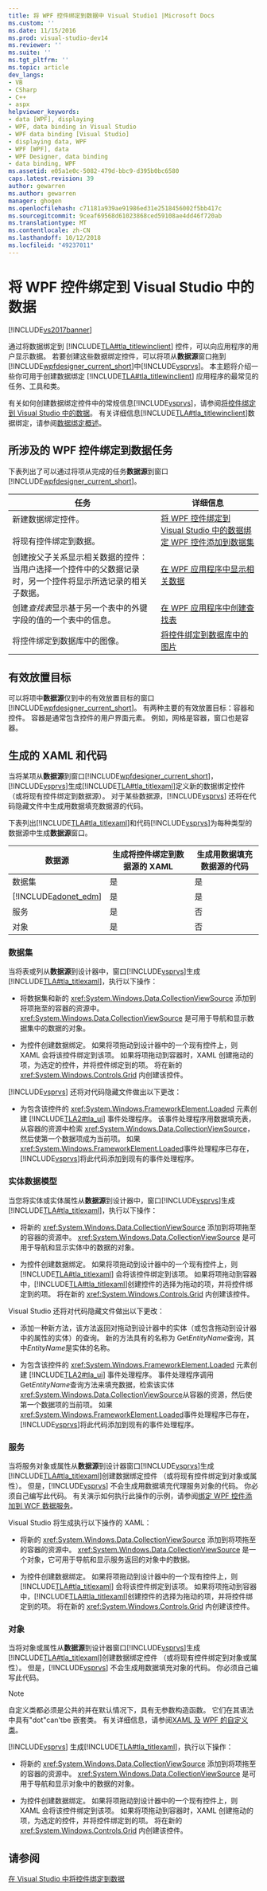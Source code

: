 ```yaml
---
title: 将 WPF 控件绑定到数据中 Visual Studio1 |Microsoft Docs
ms.custom: ''
ms.date: 11/15/2016
ms.prod: visual-studio-dev14
ms.reviewer: ''
ms.suite: ''
ms.tgt_pltfrm: ''
ms.topic: article
dev_langs:
- VB
- CSharp
- C++
- aspx
helpviewer_keywords:
- data [WPF], displaying
- WPF, data binding in Visual Studio
- WPF data binding [Visual Studio]
- displaying data, WPF
- WPF [WPF], data
- WPF Designer, data binding
- data binding, WPF
ms.assetid: e05a1e0c-5082-479d-bbc9-d395b0bc6580
caps.latest.revision: 39
author: gewarren
ms.author: gewarren
manager: ghogen
ms.openlocfilehash: c71181a939ae91986ed31e2518456002f5bb417c
ms.sourcegitcommit: 9ceaf69568d61023868ced59108ae4dd46f720ab
ms.translationtype: MT
ms.contentlocale: zh-CN
ms.lasthandoff: 10/12/2018
ms.locfileid: "49237011"
---
```

# <a name="bind-wpf-controls-to-data-in-visual-studio"></a>将 WPF 控件绑定到 Visual Studio 中的数据
[!INCLUDE[vs2017banner](../includes/vs2017banner.md)]

  
通过将数据绑定到 [!INCLUDE[TLA#tla_titlewinclient](../includes/tlasharptla-titlewinclient-md.md)] 控件，可以向应用程序的用户显示数据。 若要创建这些数据绑定控件，可以将项从**数据源**窗口拖到[!INCLUDE[wpfdesigner_current_short](../includes/wpfdesigner-current-short-md.md)]中[!INCLUDE[vsprvs](../includes/vsprvs-md.md)]。 本主题将介绍一些你可用于创建数据绑定 [!INCLUDE[TLA#tla_titlewinclient](../includes/tlasharptla-titlewinclient-md.md)] 应用程序的最常见的任务、工具和类。  
  
 有关如何创建数据绑定控件中的常规信息[!INCLUDE[vsprvs](../includes/vsprvs-md.md)]，请参阅[将控件绑定到 Visual Studio 中的数据](../data-tools/bind-controls-to-data-in-visual-studio.md)。 有关详细信息[!INCLUDE[TLA#tla_titlewinclient](../includes/tlasharptla-titlewinclient-md.md)]数据绑定，请参阅[数据绑定概述](http://msdn.microsoft.com/library/c707c95f-7811-401d-956e-2fffd019a211)。  
  
## <a name="tasks-involved-in-binding-wpf-controls-to-data"></a>所涉及的 WPF 控件绑定到数据任务  
 下表列出了可以通过将项从完成的任务**数据源**到窗口[!INCLUDE[wpfdesigner_current_short](../includes/wpfdesigner-current-short-md.md)]。  
  
|任务|详细信息|  
|----------|----------------------|  
|新建数据绑定控件。<br /><br /> 将现有控件绑定到数据。|[将 WPF 控件绑定到 Visual Studio 中的数据](../data-tools/bind-wpf-controls-to-data-in-visual-studio2.md)[绑定 WPF 控件添加到数据集](../data-tools/bind-wpf-controls-to-a-dataset.md)|  
|创建按父子关系显示相关数据的控件：当用户选择一个控件中的父数据记录时，另一个控件将显示所选记录的相关子数据。|[在 WPF 应用程序中显示相关数据](../data-tools/display-related-data-in-wpf-applications.md)|  
|创建*查找表*显示基于另一个表中的外键字段的值的一个表中的信息。|[在 WPF 应用程序中创建查找表](../data-tools/create-lookup-tables-in-wpf-applications.md)|  
|将控件绑定到数据库中的图像。|[将控件绑定到数据库中的图片](../data-tools/bind-controls-to-pictures-from-a-database.md)|  
  
## <a name="valid-drop-targets"></a>有效放置目标  
 可以将项中**数据源**仅到中的有效放置目标的窗口[!INCLUDE[wpfdesigner_current_short](../includes/wpfdesigner-current-short-md.md)]。 有两种主要的有效放置目标：容器和控件。 容器是通常包含控件的用户界面元素。 例如，网格是容器，窗口也是容器。  
  
## <a name="generated-xaml-and-code"></a>生成的 XAML 和代码  
 当将某项从**数据源**到窗口[!INCLUDE[wpfdesigner_current_short](../includes/wpfdesigner-current-short-md.md)]，[!INCLUDE[vsprvs](../includes/vsprvs-md.md)]生成[!INCLUDE[TLA#tla_titlexaml](../includes/tlasharptla-titlexaml-md.md)]定义新的数据绑定控件 （或将现有控件绑定到数据源）。 对于某些数据源，[!INCLUDE[vsprvs](../includes/vsprvs-md.md)] 还将在代码隐藏文件中生成用数据填充数据源的代码。  
  
 下表列出[!INCLUDE[TLA#tla_titlexaml](../includes/tlasharptla-titlexaml-md.md)]和代码[!INCLUDE[vsprvs](../includes/vsprvs-md.md)]为每种类型的数据源中生成**数据源**窗口。  
  
|数据源|生成将控件绑定到数据源的 XAML|生成用数据填充数据源的代码|  
|-----------------|-----------------------------------------------------------|--------------------------------------------------------|  
|数据集|是|是|  
|[!INCLUDE[adonet_edm](../includes/adonet-edm-md.md)]|是|是|  
|服务|是|否|  
|对象|是|否|  
  
### <a name="datasets"></a>数据集  
 当将表或列从**数据源**到设计器中，窗口[!INCLUDE[vsprvs](../includes/vsprvs-md.md)]生成[!INCLUDE[TLA#tla_titlexaml](../includes/tlasharptla-titlexaml-md.md)]，执行以下操作：  
  
-   将数据集和新的 <xref:System.Windows.Data.CollectionViewSource> 添加到将项拖至的容器的资源中。 <xref:System.Windows.Data.CollectionViewSource> 是可用于导航和显示数据集中的数据的对象。  
  
-   为控件创建数据绑定。 如果将项拖动到设计器中的一个现有控件上，则 XAML 会将该控件绑定到该项。 如果将项拖动到容器时，XAML 创建拖动的项，为选定的控件，并将控件绑定到的项。 将在新的 <xref:System.Windows.Controls.Grid> 内创建该控件。  
  
 [!INCLUDE[vsprvs](../includes/vsprvs-md.md)] 还将对代码隐藏文件做出以下更改：  
  
-   为包含该控件的 <xref:System.Windows.FrameworkElement.Loaded> 元素创建 [!INCLUDE[TLA2#tla_ui](../includes/tla2sharptla-ui-md.md)] 事件处理程序。 该事件处理程序用数据填充表，从容器的资源中检索 <xref:System.Windows.Data.CollectionViewSource>，然后使第一个数据项成为当前项。 如果<xref:System.Windows.FrameworkElement.Loaded>事件处理程序已存在，[!INCLUDE[vsprvs](../includes/vsprvs-md.md)]将此代码添加到现有的事件处理程序。  
  
### <a name="entity-data-models"></a>实体数据模型  
 当您将实体或实体属性从**数据源**到设计器中，窗口[!INCLUDE[vsprvs](../includes/vsprvs-md.md)]生成[!INCLUDE[TLA#tla_titlexaml](../includes/tlasharptla-titlexaml-md.md)]，执行以下操作：  
  
-   将新的 <xref:System.Windows.Data.CollectionViewSource> 添加到将项拖至的容器的资源中。 <xref:System.Windows.Data.CollectionViewSource> 是可用于导航和显示实体中的数据的对象。  
  
-   为控件创建数据绑定。 如果将项拖动到设计器中的一个现有控件上，则 [!INCLUDE[TLA#tla_titlexaml](../includes/tlasharptla-titlexaml-md.md)] 会将该控件绑定到该项。 如果将项拖动到容器中，[!INCLUDE[TLA#tla_titlexaml](../includes/tlasharptla-titlexaml-md.md)]创建控件的选择为拖动的项，并将控件绑定到的项。 将在新的 <xref:System.Windows.Controls.Grid> 内创建该控件。  
  
 Visual Studio 还将对代码隐藏文件做出以下更改：  
  
-   添加一种新方法，该方法返回对拖动到设计器中的实体（或包含拖动到设计器中的属性的实体）的查询。 新的方法具有的名称为 Get*EntityName*查询，其中*EntityName*是实体的名称。  
  
-   为包含该控件的 <xref:System.Windows.FrameworkElement.Loaded> 元素创建 [!INCLUDE[TLA2#tla_ui](../includes/tla2sharptla-ui-md.md)] 事件处理程序。 事件处理程序调用 Get*EntityName*查询方法来填充数据，检索该实体<xref:System.Windows.Data.CollectionViewSource>从容器的资源，然后使第一个数据项的当前项。 如果<xref:System.Windows.FrameworkElement.Loaded>事件处理程序已存在，[!INCLUDE[vsprvs](../includes/vsprvs-md.md)]将此代码添加到现有的事件处理程序。  
  
### <a name="services"></a>服务  
 当将服务对象或属性从**数据源**到设计器窗口[!INCLUDE[vsprvs](../includes/vsprvs-md.md)]生成[!INCLUDE[TLA#tla_titlexaml](../includes/tlasharptla-titlexaml-md.md)]创建数据绑定控件 （或将现有控件绑定到对象或属性）。 但是，[!INCLUDE[vsprvs](../includes/vsprvs-md.md)] 不会生成用数据填充代理服务对象的代码。 你必须自己编写此代码。 有关演示如何执行此操作的示例，请参阅[绑定 WPF 控件添加到 WCF 数据服务](../data-tools/bind-wpf-controls-to-a-wcf-data-service.md)。  
  
 Visual Studio 将生成执行以下操作的 XAML：  
  
-   将新的 <xref:System.Windows.Data.CollectionViewSource> 添加到将项拖至的容器的资源中。 <xref:System.Windows.Data.CollectionViewSource> 是一个对象，它可用于导航和显示服务返回的对象中的数据。  
  
-   为控件创建数据绑定。 如果将项拖动到设计器中的一个现有控件上，则 [!INCLUDE[TLA#tla_titlexaml](../includes/tlasharptla-titlexaml-md.md)] 会将该控件绑定到该项。 如果将项拖动到容器中，[!INCLUDE[TLA#tla_titlexaml](../includes/tlasharptla-titlexaml-md.md)]创建控件的选择为拖动的项，并将控件绑定到的项。 将在新的 <xref:System.Windows.Controls.Grid> 内创建该控件。  
  
### <a name="objects"></a>对象  
 当将对象或属性从**数据源**到设计器窗口[!INCLUDE[vsprvs](../includes/vsprvs-md.md)]生成[!INCLUDE[TLA#tla_titlexaml](../includes/tlasharptla-titlexaml-md.md)]创建数据绑定控件 （或将现有控件绑定到对象或属性）。 但是，[!INCLUDE[vsprvs](../includes/vsprvs-md.md)] 不会生成用数据填充对象的代码。 你必须自己编写此代码。  
  
> [!NOTE]
>  自定义类都必须是公共的并在默认情况下，具有无参数构造函数。 它们在其语法中具有"dot"can'tbe 嵌套类。 有关详细信息，请参阅[XAML 及 WPF 的自定义类](http://msdn.microsoft.com/library/e7313137-581e-4a64-8453-d44e15a6164a)。  
  
 [!INCLUDE[vsprvs](../includes/vsprvs-md.md)] 生成[!INCLUDE[TLA#tla_titlexaml](../includes/tlasharptla-titlexaml-md.md)]，执行以下操作：  
  
-   将新的 <xref:System.Windows.Data.CollectionViewSource> 添加到将项拖至的容器的资源中。 <xref:System.Windows.Data.CollectionViewSource> 是可用于导航和显示对象中的数据的对象。  
  
-   为控件创建数据绑定。 如果将项拖动到设计器中的一个现有控件上，则 XAML 会将该控件绑定到该项。 如果将项拖动到容器时，XAML 创建拖动的项，为选定的控件，并将控件绑定到的项。 将在新的 <xref:System.Windows.Controls.Grid> 内创建该控件。  
  
## <a name="see-also"></a>请参阅  
 [在 Visual Studio 中将控件绑定到数据](../data-tools/bind-controls-to-data-in-visual-studio.md)

